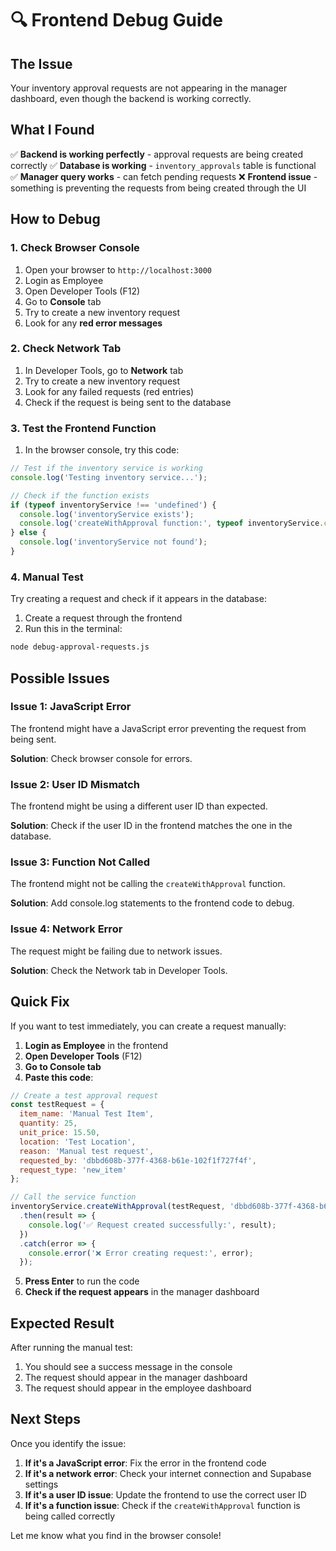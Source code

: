 # 🔍 Frontend Debug Guide

## The Issue
Your inventory approval requests are not appearing in the manager dashboard, even though the backend is working correctly.

## What I Found
✅ **Backend is working perfectly** - approval requests are being created correctly
✅ **Database is working** - `inventory_approvals` table is functional
✅ **Manager query works** - can fetch pending requests
❌ **Frontend issue** - something is preventing the requests from being created through the UI

## How to Debug

### 1. Check Browser Console
1. Open your browser to `http://localhost:3000`
2. Login as Employee
3. Open Developer Tools (F12)
4. Go to **Console** tab
5. Try to create a new inventory request
6. Look for any **red error messages**

### 2. Check Network Tab
1. In Developer Tools, go to **Network** tab
2. Try to create a new inventory request
3. Look for any failed requests (red entries)
4. Check if the request is being sent to the database

### 3. Test the Frontend Function
1. In the browser console, try this code:
```javascript
// Test if the inventory service is working
console.log('Testing inventory service...');

// Check if the function exists
if (typeof inventoryService !== 'undefined') {
  console.log('inventoryService exists');
  console.log('createWithApproval function:', typeof inventoryService.createWithApproval);
} else {
  console.log('inventoryService not found');
}
```

### 4. Manual Test
Try creating a request and check if it appears in the database:
1. Create a request through the frontend
2. Run this in the terminal:
```bash
node debug-approval-requests.js
```

## Possible Issues

### Issue 1: JavaScript Error
The frontend might have a JavaScript error preventing the request from being sent.

**Solution**: Check browser console for errors.

### Issue 2: User ID Mismatch
The frontend might be using a different user ID than expected.

**Solution**: Check if the user ID in the frontend matches the one in the database.

### Issue 3: Function Not Called
The frontend might not be calling the `createWithApproval` function.

**Solution**: Add console.log statements to the frontend code to debug.

### Issue 4: Network Error
The request might be failing due to network issues.

**Solution**: Check the Network tab in Developer Tools.

## Quick Fix

If you want to test immediately, you can create a request manually:

1. **Login as Employee** in the frontend
2. **Open Developer Tools** (F12)
3. **Go to Console tab**
4. **Paste this code**:

```javascript
// Create a test approval request
const testRequest = {
  item_name: 'Manual Test Item',
  quantity: 25,
  unit_price: 15.50,
  location: 'Test Location',
  reason: 'Manual test request',
  requested_by: 'dbbd608b-377f-4368-b61e-102f1f727f4f',
  request_type: 'new_item'
};

// Call the service function
inventoryService.createWithApproval(testRequest, 'dbbd608b-377f-4368-b61e-102f1f727f4f')
  .then(result => {
    console.log('✅ Request created successfully:', result);
  })
  .catch(error => {
    console.error('❌ Error creating request:', error);
  });
```

5. **Press Enter** to run the code
6. **Check if the request appears** in the manager dashboard

## Expected Result

After running the manual test:
1. You should see a success message in the console
2. The request should appear in the manager dashboard
3. The request should appear in the employee dashboard

## Next Steps

Once you identify the issue:
1. **If it's a JavaScript error**: Fix the error in the frontend code
2. **If it's a network error**: Check your internet connection and Supabase settings
3. **If it's a user ID issue**: Update the frontend to use the correct user ID
4. **If it's a function issue**: Check if the `createWithApproval` function is being called correctly

Let me know what you find in the browser console!
